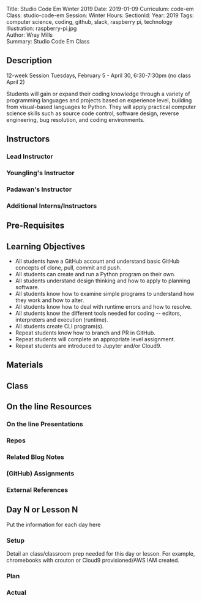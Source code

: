 Title: Studio Code Em Winter 2019
Date: 2019-01-09
Curriculum: code-em
Class: studio-code-em
Session: Winter
Hours:
SectionId:
Year: 2019
Tags: computer science, coding, github, slack, raspberry pi, technology  
Illustration: raspberry-pi.jpg  
Author: Wray Mills  
Summary: Studio Code Em Class

## Description

12-week Session
Tuesdays, February 5 - April 30, 6:30-7:30pm
(no class April 2)

Students will gain or expand their coding knowledge through a variety of programming languages and projects based on experience level, building from visual-based languages to Python. They will apply practical computer science skills such as source code control, software design, reverse engineering, bug resolution, and coding environments.

## Instructors

### Lead Instructor

### Youngling's Instructor

### Padawan's Instructor

### Additional Interns/Instructors

## Pre-Requisites

## Learning Objectives

 * All students have a GitHub account and understand basic GitHub concepts of clone, pull, commit and push.
 * All students can create and run a Python program on their own.
 * All students understand design thinking and how to apply to planning software.
 * All students know how to examine simple programs to understand how they work and how to alter.
 * All students know how to deal with runtime errors and how to resolve.
 * All students know the different tools needed for coding -- editors, interpreters and execution (runtime).
 * All students create CLI program(s).
 * Repeat students know how to branch and PR in GitHub.
 * Repeat students will complete an appropriate level assignment.
 * Repeat students are introduced to Jupyter and/or Cloud9.

## Materials

## Class

## On the line Resources

### On the line Presentations

### Repos

### Related Blog Notes

### (GitHub) Assignments

### External References

## Day N or Lesson N

Put the information for each day here

### Setup
Detail an class/classroom prep needed for this day or lesson. For example, chromebooks with crouton or Cloud9 provisioned/AWS IAM created.

### Plan

### Actual

